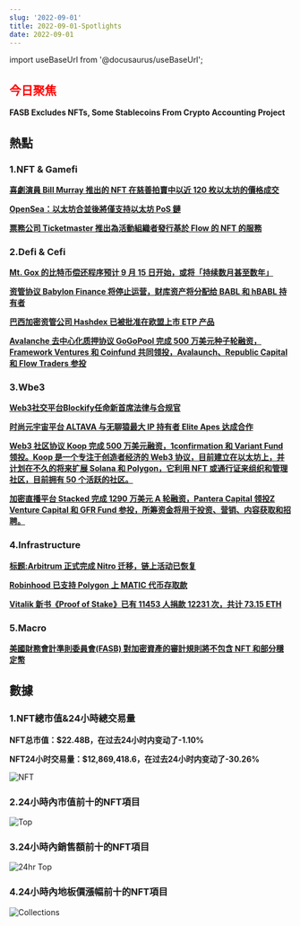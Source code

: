 ```yaml
---
slug: '2022-09-01'
title: 2022-09-01-Spotlights
date: 2022-09-01
---
```

import useBaseUrl from '@docusaurus/useBaseUrl';

## <font color='red'>今日聚焦</font> 
**FASB Excludes NFTs, Some Stablecoins From Crypto Accounting Project**


## 熱點


### 1.NFT & Gamefi

[**喜劇演員 Bill Murray 推出的 NFT 在慈善拍賣中以近 120 枚以太坊的價格成交**](https://foresightnews.pro/news/detail/9455)


[**OpenSea：以太坊合並後將僅支持以太坊 PoS 鏈**](https://foresightnews.pro/news/detail/9457)


[**票務公司 Ticketmaster 推出為活動組織者發行基於 Flow 的 NFT 的服務**](https://foresightnews.pro/news/detail/9463)



### 2.Defi & Cefi

[**Mt. Gox 的比特币偿还程序预计 9 月 15 日开始，或将「持续数月甚至数年」**](https://foresightnews.pro/news/detail/9448)


[**资管协议 Babylon Finance 将停止运营，财库资产将分配给 BABL 和 hBABL 持有者**](https://foresightnews.pro/news/detail/9458)


[**巴西加密资管公司 Hashdex 已被批准在欧盟上市 ETP 产品**](https://foresightnews.pro/news/detail/9456)


[**Avalanche 去中心化质押协议 GoGoPool 完成 500 万美元种子轮融资，Framework Ventures 和 Coinfund 共同领投，Avalaunch、Republic Capital 和 Flow Traders 参投**](https://foresightnews.pro/news/detail/9441)




### 3.Wbe3

[**Web3社交平台Blockify任命新首席法律与合规官**](https://www.globenewswire.com/news-release/2022/08/31/2507964/0/en/Blockify-Announces-New-Chief-Legal-Compliance-Officer.html)


[**时尚元宇宙平台 ALTAVA 与无聊猿最大 IP 持有者 Elite Apes 达成合作**](https://www.jinse.com/lives/315741.html)


[**Web3 社区协议 Koop 完成 500 万美元融资，1confirmation 和 Variant Fund 领投。Koop 是一个专注于创造者经济的 Web3 协议，目前建立在以太坊上，并计划在不久的将来扩展 Solana 和 Polygon，它利用 NFT 或通行证来组织和管理社区，目前拥有 50 个活跃的社区。**](https://foresightnews.pro/news/detail/9444)


[**加密直播平台 Stacked 完成 1290 万美元 A 轮融资，Pantera Capital 领投Z Venture Capital 和 GFR Fund 参投，所筹资金将用于投资、营销、内容获取和招聘。**](https://foresightnews.pro/news/detail/9440)



### 4.Infrastructure

[**标题:Arbitrum 正式完成 Nitro 迁移，链上活动已恢复**](https://foresightnews.pro/news/detail/9449)


[**Robinhood 已支持 Polygon 上 MATIC 代币存取款**](https://foresightnews.pro/news/detail/9451)


[**Vitalik 新书《Proof of Stake》已有 11453 人捐款 12231 次，共计 73.15 ETH**](https://foresightnews.pro/news/detail/9445)




### 5.Macro

[**美國財務會計準則委員會(FASB) 對加密資產的審計規則將不包含 NFT 和部分穩定幣**](https://foresightnews.pro/news/detail/9459)




## 數據


### 1.NFT總市值&24小時總交易量

**NFT总市值：$22.48B，在过去24小时内变动了-1.10%**

**NFT24小时交易量：$12,869,418.6，在过去24小时内变动了-30.26%**

![NFT](https://www.notion.so/image/https%3A%2F%2Fs3-us-west-2.amazonaws.com%2Fsecure.notion-static.com%2Ffd44f346-d1de-4ea1-b623-6c775212abe0%2FUntitled.png?table=block&id=19163f8a-75e5-448a-987f-2a7e15760269&spaceId=41114628-025a-49e8-b106-29a10cf50898&width=2000&userId=45751792-88bf-4e22-94dd-e59ac363f1e2&cache=v2)



### 2.24小時內市值前十的NFT項目

![Top](https://www.notion.so/image/https%3A%2F%2Fs3-us-west-2.amazonaws.com%2Fsecure.notion-static.com%2Fd379f266-83b5-4173-8267-9c52ac6697ad%2FUntitled.png?table=block&id=abbb6414-bebc-4b84-87c9-c41b45c7cb7a&spaceId=41114628-025a-49e8-b106-29a10cf50898&width=2000&userId=45751792-88bf-4e22-94dd-e59ac363f1e2&cache=v2)



### 3.24小時內銷售額前十的NFT項目

![24hr Top](https://www.notion.so/image/https%3A%2F%2Fs3-us-west-2.amazonaws.com%2Fsecure.notion-static.com%2Ff36190a8-79f4-4254-9404-f4d979117823%2FUntitled.png?table=block&id=62014b23-a815-46c9-b760-f7e0a5309a47&spaceId=41114628-025a-49e8-b106-29a10cf50898&width=2000&userId=45751792-88bf-4e22-94dd-e59ac363f1e2&cache=v2)



### 4.24小時內地板價漲幅前十的NFT項目

![Collections](https://www.notion.so/image/https%3A%2F%2Fs3-us-west-2.amazonaws.com%2Fsecure.notion-static.com%2Fd7580956-029c-4577-b9c2-2f8f783657ca%2FUntitled.png?table=block&id=d61b3e6b-335d-447d-969d-03d210106ee3&spaceId=41114628-025a-49e8-b106-29a10cf50898&width=2000&userId=45751792-88bf-4e22-94dd-e59ac363f1e2&cache=v2)